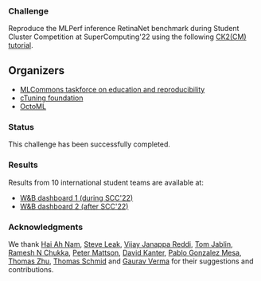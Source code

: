 ### Challenge

Reproduce the MLPerf inference RetinaNet benchmark during Student Cluster Competition at SuperComputing'22
using the following [CK2(CM) tutorial](https://github.com/mlcommons/ck/blob/master/docs/tutorials/sc22-scc-mlperf.md).

## Organizers

* [MLCommons taskforce on education and reproducibility](https://cKnowledge.org/mlcommons-taskforce)
* [cTuning foundation](https://cTuning.org)
* [OctoML](https://octoml.ai)

### Status

This challenge has been successfully completed.

### Results

Results from 10 international student teams are available at:
* [W&B dashboard 1 (during SCC'22)](https://wandb.ai/cmind/cm-mlperf-sc22-scc-retinanet-offline/table?workspace=user-gfursin)
* [W&B dashboard 2 (after SCC'22)](https://wandb.ai/cmind/cm-mlperf-dse-testing/table?workspace=user-gfursin)


### Acknowledgments

We thank 
[Hai Ah Nam](https://www.nersc.gov/about/nersc-staff/advanced-technologies-group/hai-ah-nam),
[Steve Leak](https://www.linkedin.com/in/steve-leak),
[Vijay Janappa Reddi](https://scholar.harvard.edu/vijay-janapa-reddi/home),
[Tom Jablin](https://scholar.google.com/citations?user=L_1FmIMAAAAJ&hl=en),
[Ramesh N Chukka](https://www.linkedin.com/in/ramesh-chukka-74b5b21),
[Peter Mattson](https://www.linkedin.com/in/peter-mattson-33b8863/),
[David Kanter](https://www.linkedin.com/in/kanterd),
[Pablo Gonzalez Mesa](https://www.linkedin.com/in/pablo-gonzalez-mesa-952ab2207),
[Thomas Zhu](https://www.linkedin.com/in/hanwen-zhu-483614189),
[Thomas Schmid](https://www.linkedin.com/in/tschmid)
and [Gaurav Verma](https://www.linkedin.com/in/grverma)
for their suggestions and contributions.


